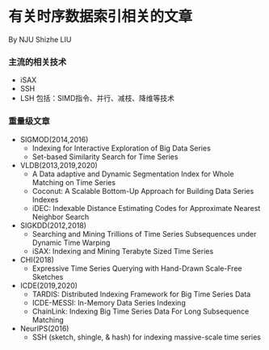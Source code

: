 # 有关时序数据索引相关的文章
By NJU Shizhe LIU

### 主流的相关技术
* iSAX
* SSH
* LSH
包括：SIMD指令、并行、减枝、降维等技术 

### 重量级文章
* SIGMOD(2014,2016)
  * Indexing for Interactive Exploration of Big Data Series
  * Set-based Similarity Search for Time Series
* VLDB(2013,2019,2020)
  * A Data adaptive and Dynamic Segmentation Index for Whole Matching on Time Series 
  * Coconut: A Scalable Bottom-Up Approach for Building Data Series Indexes
  * iDEC: Indexable Distance Estimating Codes for Approximate Nearest Neighbor Search
* SIGKDD(2012,2018)
  * Searching and Mining Trillions of Time Series Subsequences under Dynamic Time Warping 
  * iSAX: Indexing and Mining Terabyte Sized Time Series
* CHI(2018)
  * Expressive Time Series Querying with Hand-Drawn Scale-Free Sketches  
* ICDE(2019,2020)
  * TARDIS: Distributed Indexing Framework for Big Time Series Data  
  * ICDE-MESSI: In-Memory Data Series Indexing
  * ChainLink: Indexing Big Time Series Data For Long Subsequence Matching
* NeurIPS(2016)
  * SSH (sketch, shingle, & hash) for indexing massive-scale time series
